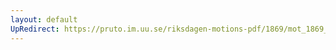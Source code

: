 ```yaml
---
layout: default
UpRedirect: https://pruto.im.uu.se/riksdagen-motions-pdf/1869/mot_1869__ak__147/mot_1869__ak__147-009.pdf
---
```

